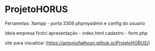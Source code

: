 # ProjetoHORUS
 
Ferrametas:
Xampp - porta 3306 phpmyadmin e config do usuario


Ideia  empresa fictíci
apresentação -  index.html
cadastro - form.php

site para visualizar (https://antoniofialhosn.github.io/ProjetoHORUS/)
